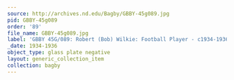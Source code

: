 ```yaml
---
source: http://archives.nd.edu/Bagby/GBBY-45g089.jpg
pid: GBBY-45g089
order: '89'
file_name: GBBY-45g089.jpg
label: 'GBBY 45G/089: Robert (Bob) Wilkie: Football Player - c1934-1936'
_date: 1934-1936
object_type: glass plate negative
layout: generic_collection_item
collection: bagby
---
```

